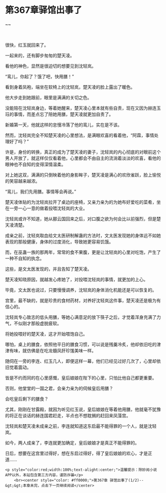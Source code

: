 # 第367章驿馆出事了
~~
    	    <p name="pagetop" href="javascript:void(0);" onclick="return false" style="line-height: 35px;padding: 10px;color: #333;"> </p><p>很快，红玉就回来了。</p><p>一起来的，还有脚步匆匆的楚天凌。</p><p>看他的神色，显然是很迫切的想要见到沈轻岚。</p><p>“鸾儿，你起了？饿了吧，快用膳！”</p><p>看到身着凤袍，端坐在软椅上的沈轻岚，楚天凌的脸上露出了暖色。</p><p>他大步走到她跟前，眼里是满满的关切之色。</p><p>没能陪在沈轻岚身边，等着她醒来，楚天凌心里本就有些自责，现在又因为赫连玉珏的事情，而差点忘了陪她用膳，楚天凌就更加自责了。</p><p>新婚第一天，他就这样的怠慢冷落了他的鸾儿，实在是不该。</p><p>然而，沈轻岚完全不知楚天凌的心里想法，是满眼欢喜的看着他，“阿霖，事情处理好了吗？”</p><p>许是，身份的转换，真正的成为了楚天凌的妻子，沈轻岚的内心彻底的对眼前这个男人开放了，就这样仅仅看着他，心里都会不由自主的流淌着淡淡的欢喜，看他的眼神也不自知的变得深情温柔。</p><p>对上她这双，满满的只倒映着他的身影眸子，楚天凌是满心的欢欣雀跃，脸上愉悦的笑容越来越浓。</p><p>“鸾儿，我们先用膳。事情等会再说。”</p><p>楚天凌体贴的为沈轻岚拉开了桌边的座椅，又亲力亲为的为她布好爱吃的菜肴，坐在一旁一心一意的做着投喂沈轻岚的大业。</p><p>沈轻岚或许不知道，她从郦云国回来之后，对口腹之欲为何会比以前强烈，但是楚天凌清楚。</p><p>成亲之前，沈轻岚取血给文太医研制解蛊的方法时，文太医发现她的身体远不如她表现的那般健康，身体的过度消化，导致她更容易饥饿。</p><p>而，在巫蛊一族的那两年，常常的食不果腹，更是让沈轻岚的心里对吃饱，产生了一种不自知的执念。</p><p>这些，是文太医发现的，并且告知了楚天凌。</p><p>楚天凌知晓原因，就越发心疼她了，对投喂沈轻岚的事情，就更加的上心。</p><p>毕竟，文太医也说过，只要慢慢调养，沈轻岚的身体消化机能还是可以恢复的。</p><p>宫里，最不缺的，就是珍贵的食材药材，对养好沈轻岚这件事，楚天凌还是极为有信心的。</p><p>沈轻岚专心致志的低头用膳，等她心满意足的放下筷子之后，才觉着浑身充满了力气，不似刚才那般虚脱疲软。</p><p>将她投喂好的楚天凌，这才开始喂饱自己。</p><p>哪怕，桌上的膳食，依照他平日的膳食习惯，可以说是残羹冷炙，他却依旧吃的津津有味，就仿佛是在吃龙髓凤肝珍馐美味一样。</p><p>随伺在一旁的李连、红玉几人，即便这样一幕，他们已经见过好几次了，心里却依旧觉着震动。</p><p>皆是不约而同的在心里感慨，皇后娘娘在陛下的心里，只怕比他自己都更重要。</p><p>否则，他堂堂的一国之君，会亲力亲为的伺候皇后用膳？</p><p>会吃皇后剩下的膳食？</p><p>尤其，刚刚在甘露殿，就因为听见红玉说，皇后娘娘在等着他用膳，他就毫不犹豫的将正在谈话的赫连国君赶走，半点也不想耽搁的赶回来凤藻宫。</p><p>沈轻岚和楚天凌未成亲之前，李连就知道这东启最不能得罪的一个人，就是沈轻岚。</p><p>如今，两人成亲了，李连就更加确定，皇后娘娘才是真正不能得罪的。</p><p>日后，想要在这宫里过得好，想在东启过得好，得了皇后娘娘的欢心，才是正道……</p>
    	
   	<p style="color:red;width:100%;text-alight:center;">温馨提示：除妙阅小说APP以外，本站包含第三方内容，谨防诈骗</p>
    	<br><center style="color: #ff0000;">第367章 驿馆出事了(1/2)--&gt;&gt;本章未完，点击下一页继续阅读</center>
    	